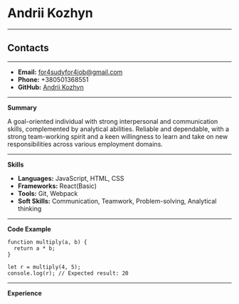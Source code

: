 # Andrii Kozhyn
***

## Contacts
***
- **Email:** for4sudyfor4job@gmail.com
- **Phone:** +380501368551
- **GitHub:** [Andrii Kozhyn](https://github.com/CodeProCore)
***
**Summary**

A goal-oriented individual with strong interpersonal and communication skills, complemented by analytical abilities. Reliable and dependable, with a strong team-working spirit and a keen willingness to learn and take on new responsibilities across various employment domains.

***

**Skills**

- **Languages:** JavaScript, HTML, CSS
- **Frameworks:** React(Basic)
- **Tools:** Git, Webpack
- **Soft Skills:** Communication, Teamwork, Problem-solving, Analytical thinking

***
**Code Example**

```
function multiply(a, b) {
  return a * b;
}

let r = multiply(4, 5);
console.log(r); // Expected result: 20
```

***

**Experience**
